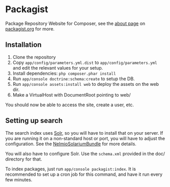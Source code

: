 Packagist
=========

Package Repository Website for Composer, see the [about page](http://packagist.org/about) on [packagist.org](http://packagist.org/) for more.

Installation
------------

1. Clone the repository
2. Copy `app/config/parameters.yml.dist` to `app/config/parameters.yml` and edit the relevant values for your setup.
3. Install dependencies: `php composer.phar install`
4. Run `app/console doctrine:schema:create` to setup the DB.
5. Run `app/console assets:install web` to deploy the assets on the web dir.
6. Make a VirtualHost with DocumentRoot pointing to web/

You should now be able to access the site, create a user, etc.

Setting up search
-----------------

The search index uses [Solr](http://lucene.apache.org/solr/), so you will have to install that on your server.
If you are running it on a non-standard host or port, you will have to adjust the configuration. See the
[NelmioSolariumBundle](https://github.com/nelmio/NelmioSolariumBundle) for more details.

You will also have to configure Solr. Use the `schema.xml` provided in the doc/ directory for that.

To index packages, just run `app/console packagist:index`. It is recommended to set up a cron job for
this command, and have it run every few minutes.
